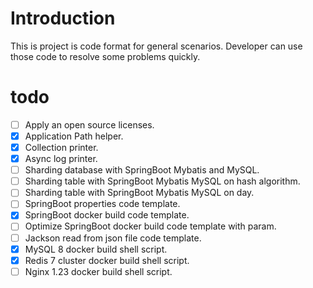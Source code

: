 # Introduction

This is project is code format for general scenarios. Developer can use those code to resolve some problems quickly.

# todo

- [ ] Apply an open source licenses.
- [x] Application Path helper.
- [x] Collection printer.
- [x] Async log printer.
- [ ] Sharding database with SpringBoot Mybatis and MySQL.
- [ ] Sharding table with SpringBoot Mybatis MySQL on hash algorithm.
- [ ] Sharding table with SpringBoot Mybatis MySQL on day.
- [ ] SpringBoot properties code template.
- [x] SpringBoot docker build code template.
- [ ] Optimize SpringBoot docker build code template with param.
- [ ] Jackson read from json file code template.
- [x] MySQL 8 docker build shell script.
- [x] Redis 7 cluster docker build shell script.
- [ ] Nginx 1.23 docker build shell script.